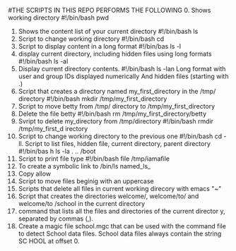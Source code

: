#THE SCRIPTS IN THIS REPO PERFORMS THE FOLLOWING
0. Shows working directory #!/bin/bash pwd
1. Shows the content list of your current directory #!/bin/bash ls
2. Script to change working directory #!/bin/bash cd
3. Script to display content in a long format #!/bin/bas ls -l
4. display current directory, including hidden files using long formats #!/bin/bash ls -al
5. Display current directory contents. #!/bin/bash ls -lan
                                  Long format
                                  with user and group IDs displayed numerically
                                  And hidden files (starting with .)
6. Script that creates a directory named my_first_directory in the /tmp/ directory #!/bin/bash mkdir /tmp/my_first_directory
7. Script to move betty from /tmp/ directory to /tmp/my_first_directory
8. Delete the file betty #!/bin/bash rm /tmp/my_first_directory/betty
9. Svript to delete my_directory from /tmp/directory #!/bin/bash rmdir /tmp/my_first_d   irectory
10. Script to change working directory to the previous one #!/bin/bash cd -
ll. Script to list files, hidden file, current directory, parent directory  #!/bin/bas    h ls -la . .. /boot
12. Script to print file type  #!/bin/bash file /tmp/iamafile
13. To create a symbolic link to /bin/ls named_ls_
14. Copy allow
15. Script to move files beginig with an uppercase
16. Scripts that delete all files in current working direcory with emacs "~"
17. Script that creates the directories welcome/, welcome/to/ and welcome/to    /school in the current directory
18. command that lists all the files and directories of the current director    y, separated by commas (,).
19. Create a magic file school.mgc that can be used with the command file to    detect School data files. School data files always contain the string SC    HOOL at offset 0.